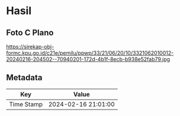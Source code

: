 # Hasil

## Foto C Plano

https://sirekap-obj-formc.kpu.go.id/c21e/pemilu/ppwp/33/21/06/20/10/3321062010012-20240216-204502--70940201-172d-4b1f-8ecb-b938e52fab79.jpg


## Metadata

| Key        | Value               |
| ---------- | ------------------- |
| Time Stamp | 2024-02-16 21:01:00 |



